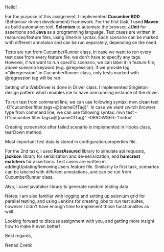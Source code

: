 Hello!

For the purpose of this assignment, I implemented **Cucumber BDD** (Behaviour driven development) framework.
For the first task, I used **Maven** as build automation tool, **Selenium** to automate the browser, **JUnit** for assertions and **Java** as a programming language.
Test cases are written in resources/feature files, using Gherkin syntax. Each scenario can be marked with different annotaion and can be run separately, depending on the need.

Tests are run from CucumberRunner class. In case we want to run every test case from every feature file, we don't have to specify any tags. 
However, if we want to run specific scenario, we can label it in feature file, above scenario keyword (e.g. @regression). If we provide tag ="@regression" in CucumberRunner class, only tests marked with @regression tag will be ran.

Setting of a WebDriver is done in Driver class. I implemented Singleton design pattern which enables me to have one running instance of the driver.

To run test from command line, we can use following syntax: mvn clean test -D"cucumber.filter.tags=@{nameOfTag}". In case we want switch browser type from command line, we can use following syntax:
mvn test -D"cucumber.filter.tags=@{nameOfTag}" -DBROWSER='firefox'

Creating screenshot after failed scenario is implemented in Hooks class, tearDown method.

Most important test data is stored in configuration.properties file.

For the 2nd task, I used **RestAssured** library to simulate api requests, **jackson** library for serialization and de-serialization, and **hamcrest matchers** for assertions.
Test cases are written in addingUpdatingRemovingUsers.feature file. Similarliy to first task, scenarios can be labeled with different annotations, and can be run from CucumberRunner class.

Also, I used javafaker library to generate random testing data.

Notes: 
I am also familiar with logging and setting up selenium grid for parallel testing, and using Jenkins for creating jobs to run test suites, however I didn't have enough time to implement those functionalites as well.

Looking forward to discuss assignment with you, and getting more insight how to make it even better!

Best regards,

Nenad Cvetic



